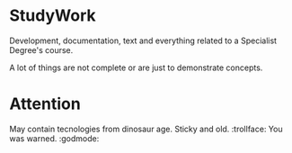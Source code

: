 StudyWork
=========

Development, documentation, text and everything related to a Specialist Degree's course.

A lot of things are not complete or are just to demonstrate concepts.

Attention
=========
May contain tecnologies from dinosaur age. Sticky and old. :trollface:
You was warned. :godmode:
